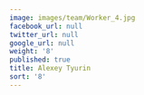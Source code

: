 ```yaml
---
image: images/team/Worker_4.jpg
facebook_url: null
twitter_url: null
google_url: null
weight: '8'
published: true
title: Alexey Tyurin
sort: '8'
---
```

